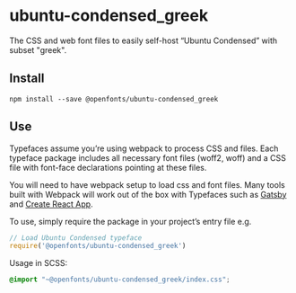 
# ubuntu-condensed_greek

The CSS and web font files to easily self-host “Ubuntu Condensed” with subset "greek".

## Install

`npm install --save @openfonts/ubuntu-condensed_greek`

## Use

Typefaces assume you’re using webpack to process CSS and files. Each typeface
package includes all necessary font files (woff2, woff) and a CSS file with
font-face declarations pointing at these files.

You will need to have webpack setup to load css and font files. Many tools built
with Webpack will work out of the box with Typefaces such as [Gatsby](https://github.com/gatsbyjs/gatsby)
and [Create React App](https://github.com/facebookincubator/create-react-app).

To use, simply require the package in your project’s entry file e.g.

```javascript
// Load Ubuntu Condensed typeface
require('@openfonts/ubuntu-condensed_greek')
```

Usage in SCSS:
```scss
@import "~@openfonts/ubuntu-condensed_greek/index.css";
```
